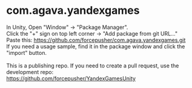 # com.agava.yandexgames

In Unity, Open "Window" -> "Package Manager".<br>
Click the "+" sign on top left corner -> "Add package from git URL..."<br>
Paste this: https://github.com/forcepusher/com.agava.yandexgames.git<br>
If you need a usage sample, find it in the package window and click the "import" button.<br>
<br>
This is a publishing repo. If you need to create a pull request, use the development repo:<br>
https://github.com/forcepusher/YandexGamesUnity